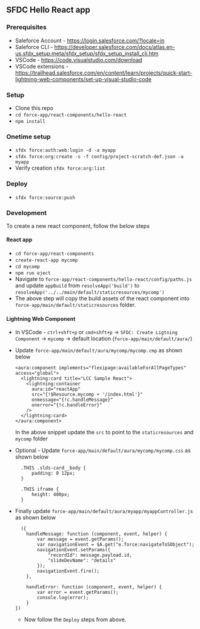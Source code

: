 ## SFDC Hello React app

### Prerequisites
* Saleforce Account - https://login.salesforce.com/?locale=in
* Saleforce CLI - https://developer.salesforce.com/docs/atlas.en-us.sfdx_setup.meta/sfdx_setup/sfdx_setup_install_cli.htm
* VSCode - https://code.visualstudio.com/download
* VSCode extensions - https://trailhead.salesforce.com/en/content/learn/projects/quick-start-lightning-web-components/set-up-visual-studio-code

### Setup
* Clone this repo
* `cd force-app/react-components/hello-react`
* `npm install`

### Onetime setup
* `sfdx force:auth:web:login -d -a myapp`
* `sfdx force:org:create -s -f config/project-scratch-def.json -a myapp`
* Verify creation `sfdx force:org:list`


### Deploy
* `sfdx force:source:push`

### Development
To create a new react component, follow the below steps

#### React app

* `cd force-app/react-components`
* `create-react-app mycomp`
* `cd mycomp`
* `npm run eject`
* Navigate to `force-app/react-components/hello-react/config/paths.js` and update `appBuild` from `resolveApp('build')` to `resolveApp('../../main/default/staticresources/mycomp')`
* The above step will copy the build assets of the react component into `force-app/main/default/staticresources` folder.

#### Lightning Web Component
* In VSCode - `ctrl+shft+p` or `cmd+shft+p` -> `SFDC: Create Ligtning Component` -> `mycomp` -> default location (`force-app/main/default/aura/`)
* Update `force-app/main/default/aura/mycomp/mycomp.cmp` as shown below
  ```
  <aura:component implements="flexipage:availableForAllPageTypes" access="global">
    <lightning:card title="LCC Sample React">
      <lightning:container
        aura:id="reactApp"
        src="{!$Resource.mycomp + '/index.html'}"
        onmessage="{!c.handleMessage}"
        onerror="{!c.handleError}"
      />
    </lightning:card>
  </aura:component>
  ```
  In the above snippet update the `src` to point to the `staticresources` and `mycomp` folder
* Optional - Update `force-app/main/default/aura/mycomp/mycomp.css` as shown below
  ```
    .THIS .slds-card__body {
        padding: 0 12px;
    }

    .THIS iframe {
        height: 400px;
    }
  ```
* Finally update `force-app/main/default/aura/myapp/myappController.js` as shown below
  ```
    ({
      handleMessage: function (component, event, helper) {
          var message = event.getParams();
          var navigationEvent = $A.get("e.force:navigateToSObject");
          navigationEvent.setParams({
              "recordId": message.payload.id,
              "slideDevName": "details"
          });
          navigationEvent.fire();
      },

      handleError: function (component, event, helper) {
          var error = event.getParams();
          console.log(error);
      }
  })
  ```

  * Now follow the `Deploy` steps from above.